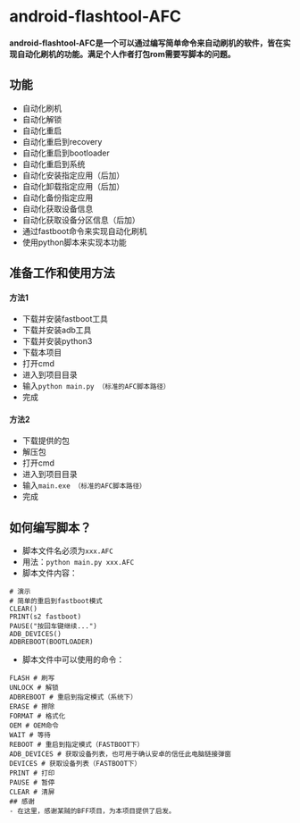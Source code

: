 # android-flashtool-AFC
#### android-flashtool-AFC是一个可以通过编写简单命令来自动刷机的软件，皆在实现自动化刷机的功能。满足个人作者打包rom需要写脚本的问题。
## 功能
- 自动化刷机
- 自动化解锁
- 自动化重启
- 自动化重启到recovery
- 自动化重启到bootloader
- 自动化重启到系统
- 自动化安装指定应用（后加）
- 自动化卸载指定应用（后加）
- 自动化备份指定应用
- 自动化获取设备信息
- 自动化获取设备分区信息（后加）
- 通过fastboot命令来实现自动化刷机
- 使用python脚本来实现本功能
## 准备工作和使用方法
#### 方法1
- 下载并安装fastboot工具
- 下载并安装adb工具
- 下载并安装python3
- 下载本项目
- 打开cmd
- 进入到项目目录
- 输入`python main.py （标准的AFC脚本路径）`
- 完成
#### 方法2
- 下载提供的包
- 解压包
- 打开cmd
- 进入到项目目录
- 输入`main.exe （标准的AFC脚本路径）`
- 完成
## 如何编写脚本？
- 脚本文件名必须为`xxx.AFC`
- 用法：`python main.py xxx.AFC`
- 脚本文件内容：
```
# 演示
# 简单的重启到fastboot模式
CLEAR()
PRINT(s2 fastboot)
PAUSE("按回车键继续...")
ADB_DEVICES()
ADBREBOOT(BOOTLOADER)
```
- 脚本文件中可以使用的命令：
```
FLASH # 刷写
UNLOCK # 解锁
ADBREBOOT # 重启到指定模式（系统下）
ERASE # 擦除
FORMAT # 格式化
OEM # OEM命令
WAIT # 等待
REBOOT # 重启到指定模式（FASTBOOT下）
ADB_DEVICES # 获取设备列表，也可用于确认安卓的信任此电脑链接弹窗
DEVICES # 获取设备列表（FASTBOOT下）
PRINT # 打印
PAUSE # 暂停
CLEAR # 清屏
## 感谢
- 在这里，感谢某贼的BFF项目，为本项目提供了启发。